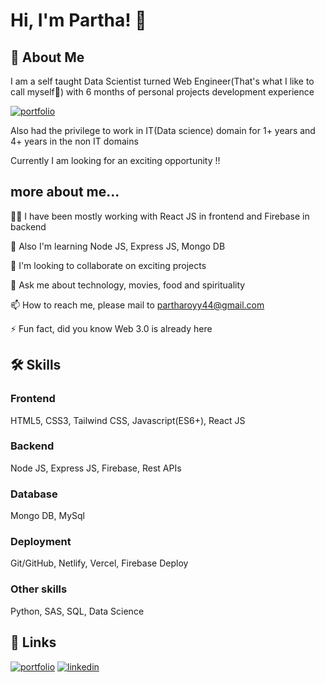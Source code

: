 # Hi, I'm Partha! 👋


## 🚀 About Me
I am a self taught Data Scientist turned Web Engineer(That's what I like to call myself🙂) with 6 months of personal projects development experience 

[![portfolio](https://img.shields.io/badge/my_portfolio-000?style=for-the-badge&logo=ko-fi&logoColor=white)](https://partharoy.me)

Also had the privilege to work in IT(Data science) domain for 1+ years and 4+ years in the non IT domains

Currently I am looking for an exciting opportunity !!

## more about me...
👨‍💻 I have been mostly working with React JS in frontend and Firebase in backend

🧠 Also I'm learning Node JS, Express JS, Mongo DB

🕺 I'm looking to collaborate on exciting projects

💬 Ask me about technology, movies, food and spirituality

📫 How to reach me, please mail to partharoyy44@gmail.com

⚡️ Fun fact, did you know Web 3.0 is already here


## 🛠 Skills

### Frontend

HTML5, CSS3, Tailwind CSS, Javascript(ES6+), React JS

### Backend

Node JS, Express JS, Firebase, Rest APIs

### Database

Mongo DB, MySql

### Deployment

Git/GitHub, Netlify, Vercel, Firebase Deploy

### Other skills

Python, SAS, SQL, Data Science


## 🔗 Links
[![portfolio](https://img.shields.io/badge/my_portfolio-000?style=for-the-badge&logo=ko-fi&logoColor=white)](https://partharoy.me)
[![linkedin](https://img.shields.io/badge/linkedin-0A66C2?style=for-the-badge&logo=linkedin&logoColor=white)](https://www.linkedin.com/in/partha-roy-58939564/)


